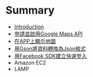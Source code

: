 # Summary

* [Introduction](README.md)
* [申請並啟用Google Maps API](apply_google_api_key.md)
* [在APP上顯示地圖](using_google_maps_api_to_show_map.md)
* [用Gson將資料轉換為Json格式](convert_to_json_by_using_gson.md)
* [用Facebook SDK建立快速登入](facebook_sdk.md)
* Amazon EC2
* LAMP

